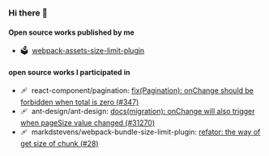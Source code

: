 ### Hi there 👋

#### Open source works published by me
- 🗳️&nbsp;&nbsp;[webpack-assets-size-limit-plugin](https://github.com/TravisChenn1996/webpack-assets-size-limit-plugin)

#### open source works I participated in
- 🩹&nbsp;&nbsp;react-component/pagination: [fix(Pagination): onChange should be forbidden when total is zero (#347)](https://github.com/react-component/pagination/commit/ca84b62517e3447db1c4326dc3e9d7b599615034)
- 🩹&nbsp;&nbsp;ant-design/ant-design: [docs(migration): onChange will also trigger when pageSize value changed (#31270)](https://github.com/ant-design/ant-design/pull/31270/files)
- 🩹&nbsp;&nbsp;markdstevens/webpack-bundle-size-limit-plugin: [refator: the way of get size of chunk (#28)](https://github.com/markdstevens/webpack-bundle-size-limit-plugin/pull/28)
<!--
**TravisChenn1996/TravisChenn1996** is a ✨ _special_ ✨ repository because its `README.md` (this file) appears on your GitHub profile.

Here are some ideas to get you started:

- 🔭 I’m currently working on ...
- 🌱 I’m currently learning ...
- 👯 I’m looking to collaborate on ...
- 🤔 I’m looking for help with ...
- 💬 Ask me about ...
- 📫 How to reach me: ...
- 😄 Pronouns: ...
- ⚡ Fun fact: ...
-->
